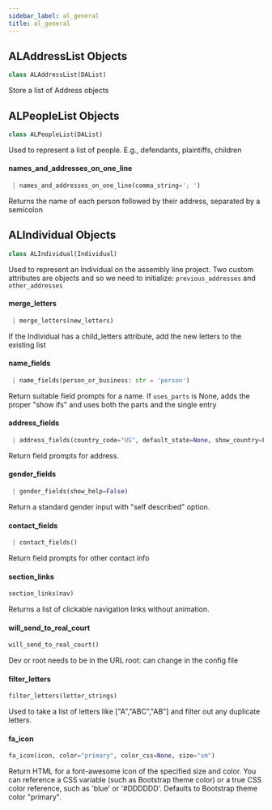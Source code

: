 ```yaml
---
sidebar_label: al_general
title: al_general
---
```


## ALAddressList Objects

```python
class ALAddressList(DAList)
```

Store a list of Address objects

## ALPeopleList Objects

```python
class ALPeopleList(DAList)
```

Used to represent a list of people. E.g., defendants, plaintiffs, children

#### names\_and\_addresses\_on\_one\_line

```python
 | names_and_addresses_on_one_line(comma_string='; ')
```

Returns the name of each person followed by their address, separated by a semicolon

## ALIndividual Objects

```python
class ALIndividual(Individual)
```

Used to represent an Individual on the assembly line project.
Two custom attributes are objects and so we need to initialize: `previous_addresses` 
and `other_addresses`

#### merge\_letters

```python
 | merge_letters(new_letters)
```

If the Individual has a child_letters attribute, add the new letters to the existing list

#### name\_fields

```python
 | name_fields(person_or_business: str = 'person')
```

Return suitable field prompts for a name. If `uses_parts` is None, adds the 
proper &quot;show ifs&quot; and uses both the parts and the single entry

#### address\_fields

```python
 | address_fields(country_code="US", default_state=None, show_country=False)
```

Return field prompts for address.

#### gender\_fields

```python
 | gender_fields(show_help=False)
```

Return a standard gender input with &quot;self described&quot; option.

#### contact\_fields

```python
 | contact_fields()
```

Return field prompts for other contact info

#### section\_links

```python
section_links(nav)
```

Returns a list of clickable navigation links without animation.

#### will\_send\_to\_real\_court

```python
will_send_to_real_court()
```

Dev or root needs to be in the URL root: can change in the config file

#### filter\_letters

```python
filter_letters(letter_strings)
```

Used to take a list of letters like [&quot;A&quot;,&quot;ABC&quot;,&quot;AB&quot;] and filter out any duplicate letters.

#### fa\_icon

```python
fa_icon(icon, color="primary", color_css=None, size="sm")
```

Return HTML for a font-awesome icon of the specified size and color. You can reference
a CSS variable (such as Bootstrap theme color) or a true CSS color reference, such as &#x27;blue&#x27; or 
&#x27;#DDDDDD&#x27;. Defaults to Bootstrap theme color &quot;primary&quot;.

